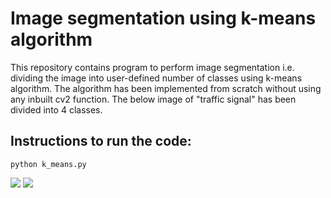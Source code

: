 # Image segmentation using k-means algorithm
This repository contains program to perform image segmentation i.e. dividing the image into user-defined number of classes using k-means algorithm. The algorithm has been implemented from scratch without using any inbuilt cv2 function. The below image of "traffic signal" has been divided into 4 classes.  

## Instructions to run the code:  
```
python k_means.py
```
<img src = https://github.com/abhijitmahalle/image_segmentation_using_k_means/blob/master/data/traffic_signal.png />             <img src = https://github.com/abhijitmahalle/image_segmentation_using_k_means/blob/master/results/traffic_signal.png>
